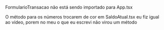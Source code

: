 FormularioTransacao não está sendo importado para App.tsx

O método para os números trocarem de cor em SaldoAtual.tsx eu fiz igual ao vídeo, porem no meu o que eu escrevi não virou um método